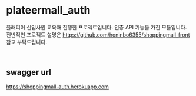 # plateermall_auth
플래티어 신입사원 교육때 진행한 프로젝트입니다. 인증 API 기능을 가진 모듈입니다.
전반적인 프로젝트 설명은 https://github.com/honinbo6355/shoppingmall_front 참고 부탁드립니다.

<br />

## swagger url
https://shoppingmall-auth.herokuapp.com
